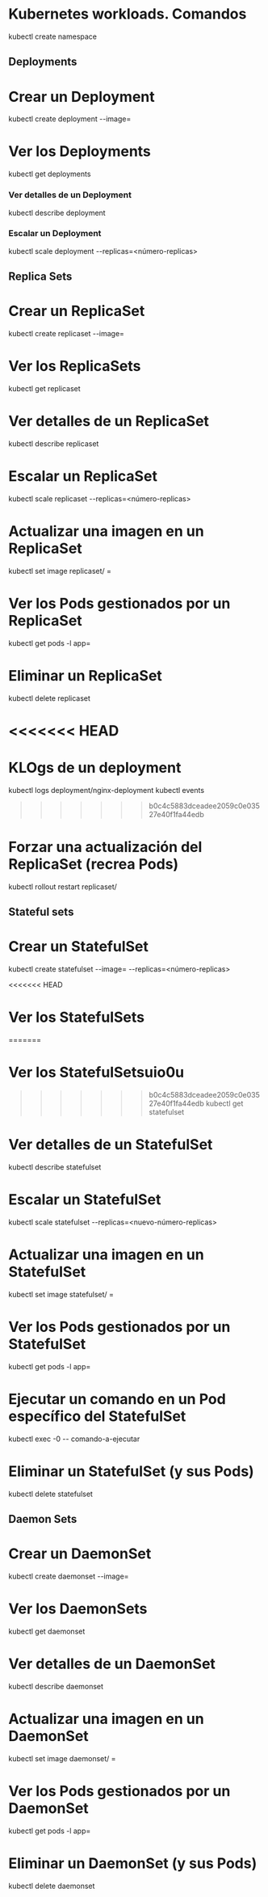 # Kubernetes workloads. Comandos

kubectl create namespace 

## Deployments
# Crear un Deployment
kubectl create deployment <nombre-deployment> --image=<imagen>

# Ver los Deployments
kubectl get deployments

### Ver detalles de un Deployment
kubectl describe deployment <nombre-deployment>

### Escalar un Deployment
kubectl scale deployment <nombre-deployment> --replicas=<número-replicas>


## Replica Sets

# Crear un ReplicaSet
kubectl create replicaset <nombre-replicaset> --image=<imagen>

# Ver los ReplicaSets
kubectl get replicaset

# Ver detalles de un ReplicaSet
kubectl describe replicaset <nombre-replicaset>

# Escalar un ReplicaSet
kubectl scale replicaset <nombre-replicaset> --replicas=<número-replicas>

# Actualizar una imagen en un ReplicaSet
kubectl set image replicaset/<nombre-replicaset> <nombre-contenedor>=<nueva-imagen>

# Ver los Pods gestionados por un ReplicaSet
kubectl get pods -l app=<nombre-replicaset>

# Eliminar un ReplicaSet
kubectl delete replicaset <nombre-replicaset>

<<<<<<< HEAD
=======
# KLOgs de un deployment
kubectl logs deployment/nginx-deployment
kubectl events
>>>>>>> b0c4c5883dceadee2059c0e03527e40f1fa44edb
# Forzar una actualización del ReplicaSet (recrea Pods)
kubectl rollout restart replicaset/<nombre-replicaset>


## Stateful sets
# Crear un StatefulSet
kubectl create statefulset <nombre-statefulset> --image=<imagen> --replicas=<número-replicas>

<<<<<<< HEAD
# Ver los StatefulSets
=======
# Ver los StatefulSetsuio0u
>>>>>>> b0c4c5883dceadee2059c0e03527e40f1fa44edb
kubectl get statefulset

# Ver detalles de un StatefulSet
kubectl describe statefulset <nombre-statefulset>

# Escalar un StatefulSet
kubectl scale statefulset <nombre-statefulset> --replicas=<nuevo-número-replicas>

# Actualizar una imagen en un StatefulSet
kubectl set image statefulset/<nombre-statefulset> <nombre-contenedor>=<nueva-imagen>

# Ver los Pods gestionados por un StatefulSet
kubectl get pods -l app=<nombre-statefulset>

# Ejecutar un comando en un Pod específico del StatefulSet
kubectl exec <nombre-statefulset>-0 -- comando-a-ejecutar

# Eliminar un StatefulSet (y sus Pods)
kubectl delete statefulset <nombre-statefulset>


## Daemon Sets
# Crear un DaemonSet
kubectl create daemonset <nombre-daemonset> --image=<imagen>

# Ver los DaemonSets
kubectl get daemonset

# Ver detalles de un DaemonSet
kubectl describe daemonset <nombre-daemonset>

# Actualizar una imagen en un DaemonSet
kubectl set image daemonset/<nombre-daemonset> <nombre-contenedor>=<nueva-imagen>

# Ver los Pods gestionados por un DaemonSet
kubectl get pods -l app=<nombre-daemonset>

# Eliminar un DaemonSet (y sus Pods)
kubectl delete daemonset <nombre-daemonset>
